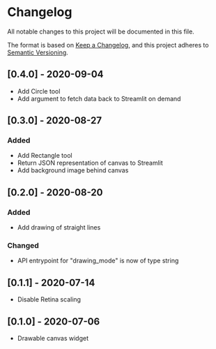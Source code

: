 # Changelog

All notable changes to this project will be documented in this file.

The format is based on [Keep a Changelog](https://keepachangelog.com/en/1.0.0/),
and this project adheres to [Semantic Versioning](https://semver.org/spec/v2.0.0.html).

## [0.4.0] - 2020-09-04

- Add Circle tool
- Add argument to fetch data back to Streamlit on demand

## [0.3.0] - 2020-08-27

### Added

- Add Rectangle tool
- Return JSON representation of canvas to Streamlit
- Add background image behind canvas

## [0.2.0] - 2020-08-20

### Added

- Add drawing of straight lines

### Changed

- API entrypoint for "drawing_mode" is now of type string

## [0.1.1] - 2020-07-14

- Disable Retina scaling

## [0.1.0] - 2020-07-06

- Drawable canvas widget
